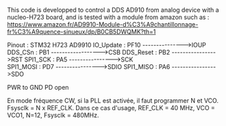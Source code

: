This code is developped to control a DDS AD910 from analog device with a nucleo-H723 board, and is tested with a module from amazon such as : https://www.amazon.fr/AD9910-Module-d%C3%A9chantillonnage-fr%C3%A9quence-sinueux/dp/B0CB5DWQMK?th=1

Pinout : 
STM32 H723                       AD9910
IO_Update : PF10 --------------->IOUP
DDS_CSn : PB1 ------------------>CSB
DDS_Reset : PB2 ---------------->RST
SPI1_SCK :  PA5 ---------------->SCK                       
SPI1_MOSI : PD7 ---------------->SDIO
SPI1_MISO : PA6 ---------------->SDO

PWR to GND
PD open

En mode fréquence CW, si la PLL est activée, il faut programmer N et VCO. Fsysclk = N x REF_CLK.
Dans ce cas d'usage, REF_CLK = 40 MHz, VCO = VCO1, N=12, Fsysclk = 480MHz.
